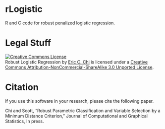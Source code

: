 rLogistic
=========
R and C code for robust penalized logistic regression.

Legal Stuff
===========
<a rel="license" href="http://creativecommons.org/licenses/by-nc-sa/3.0/deed.en_US"><img alt="Creative Commons License" style="border-width:0" src="http://i.creativecommons.org/l/by-nc-sa/3.0/88x31.png" /></a><br /><span xmlns:dct="http://purl.org/dc/terms/" property="dct:title">Robust Logistic Regression</span> by <a xmlns:cc="http://creativecommons.org/ns#" href="https://github.com/echi/rLogistic" property="cc:attributionName" rel="cc:attributionURL">Eric C. Chi</a> is licensed under a <a rel="license" href="http://creativecommons.org/licenses/by-nc-sa/3.0/deed.en_US">Creative Commons Attribution-NonCommercial-ShareAlike 3.0 Unported License</a>.

Citation
========
If you use this software in your research, please cite the following paper.

Chi and Scott, “Robust Parametric Classification and Variable Selection by a Minimum Distance Criterion,” Journal of Computational and Graphical Statistics, In press.
